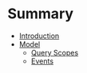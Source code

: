 # Summary

* [Introduction](README.md)
* [Model](model.md)
  * [Query Scopes](model/query-scopes.md)
  * [Events](model/events.md)

